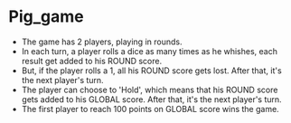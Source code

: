 # Pig_game
* The game has 2 players, playing in rounds.
* In each turn, a player rolls a dice as many times as he whishes, each result get added to his ROUND score.
* But, if the player rolls a 1, all his ROUND score gets lost. After that, it's the next player's turn.
* The player can choose to 'Hold', which means that his ROUND score gets added to his GLOBAL score. After that, it's the next player's turn.
* The first player to reach 100 points on GLOBAL score wins the game.

